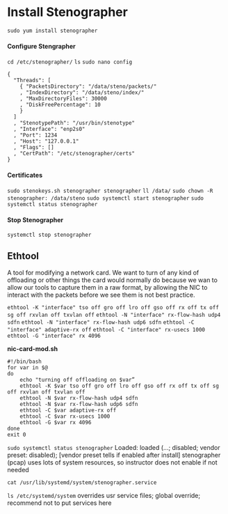 # Install Stenographer

`sudo yum install stenographer`

#### Configure Stengrapher
`cd /etc/stenographer/`
`ls`
`sudo nano config`
```
{
  "Threads": [
    { "PacketsDirectory": "/data/steno/packets/"
    , "IndexDirectory": "/data/steno/index/"
    , "MaxDirectoryFiles": 30000
    , "DiskFreePercentage": 10
    }
  ]
  , "StenotypePath": "/usr/bin/stenotype"
  , "Interface": "enp2s0"
  , "Port": 1234
  , "Host": "127.0.0.1"
  , "Flags": []
  , "CertPath": "/etc/stenographer/certs"
}
```
#### Certificates
`sudo stenokeys.sh stenographer stenographer`
`ll /data/`
`sudo chown -R stenographer: /data/steno`
`sudo systemctl start stenographer`
`sudo systemctl status stenographer`

#### Stop Stenographer
`systemctl stop stenographer`

## Ethtool
A tool for modifying a network card. We want to turn of any kind of offloading or other things the card would normally do because we wan to allow our tools to capture them in a raw format, by allowing the NIC to interact with the packets before we see them is not best practice.

`ethtool -K "interface" tso off gro off lro off gso off rx off tx off sg off rxvlan off txvlan off`
`ethtool -N "interface" rx-flow-hash udp4 sdfn`
`ethtool -N "interface" rx-flow-hash udp6 sdfn`
`ethtool -C "interface" adaptive-rx off`
`ethtool -C "interface" rx-usecs 1000`
`ethtool -G "interface" rx 4096`

**nic-card-mod.sh**
```
#!/bin/bash
for var in $@
do
    echo "turning off offloading on $var”
    ethtool -K $var tso off gro off lro off gso off rx off tx off sg off rxvlan off txvlan off
    ethtool -N $var rx-flow-hash udp4 sdfn
    ethtool -N $var rx-flow-hash udp6 sdfn
    ethtool -C $var adaptive-rx off
    ethtool -C $var rx-usecs 1000
    ethtool -G $var rx 4096
done
exit 0
```
`sudo systemctl status stenographer`
Loaded: loaded (...; disabled; vendor preset: disabled); [vendor preset tells if enabled after install]
stenographer (pcap) uses lots of system resources, so instructor does not enable if not needed

`cat /usr/lib/systemd/system/stenographer.service`

`ls /etc/systemd/system`
overrides usr service files; global override; recommend not to put services here
